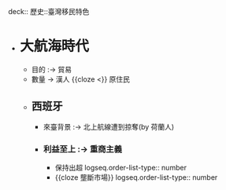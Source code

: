 deck:: 歷史::臺灣移民特色

- # 大航海時代
	- 目的 :-> 貿易
	- 數量 -> 漢人 {{cloze <}} 原住民
	- ## 西班牙
		- 來臺背景 :-> 北上航線遭到掠奪(by 荷蘭人)
		- ### 利益至上 :-> 重商主義
			- 保持出超
			  logseq.order-list-type:: number
			- {{cloze 壟斷市場}}
			  logseq.order-list-type:: number